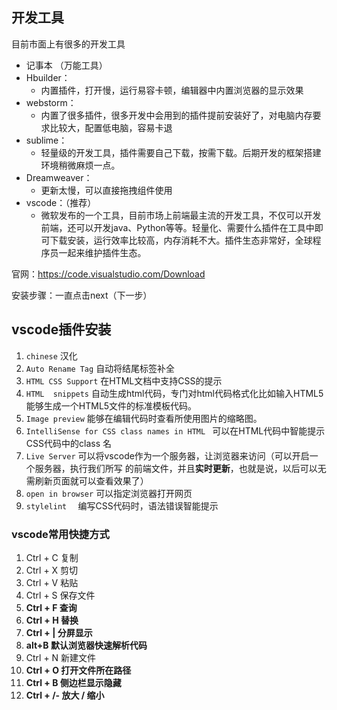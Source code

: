 ## 开发工具

目前市面上有很多的开发工具

- 记事本 （万能工具）
- Hbuilder：
    - 内置插件，打开慢，运行易容卡顿，编辑器中内置浏览器的显示效果
- webstorm：
    - 内置了很多插件，很多开发中会用到的插件提前安装好了，对电脑内存要求比较大，配置低电脑，容易卡退
- sublime：
    - 轻量级的开发工具，插件需要自己下载，按需下载。后期开发的框架搭建环境稍微麻烦一点。
- Dreamweaver：
    - 更新太慢，可以直接拖拽组件使用
- vscode：（推荐）
    - 微软发布的一个工具，目前市场上前端最主流的开发工具，不仅可以开发前端，还可以开发java、Python等等。轻量化、需要什么插件在工具中即可下载安装，运行效率比较高，内存消耗不大。插件生态非常好，全球程序员一起来维护插件生态。

官网：https://code.visualstudio.com/Download

安装步骤：一直点击next（下一步）

## vscode插件安装

1. `chinese` 汉化
2. `Auto Rename Tag` 自动将结尾标签补全
3. `HTML CSS Support` 在HTML文档中支持CSS的提示
4. `HTML  snippets` 自动生成html代码，专门对html代码格式化比如输入HTML5能够生成一个HTML5文件的标准模板代码。
5. `Image preview` 能够在编辑代码时查看所使用图片的缩略图。
6. `IntelliSense for CSS class names in HTML ` 可以在HTML代码中智能提示CSS代码中的class 名
7. `Live Server` 可以将vscode作为一个服务器，让浏览器来访问（可以开启一个服务器，执行我们所写 的前端文件，并且**实时更新**，也就是说，以后可以无需刷新页面就可以查看效果了）
8. `open in browser`  可以指定浏览器打开网页
9. `stylelint  `    编写CSS代码时，语法错误智能提示

### **vscode常用快捷方式**

1. Ctrl + C 复制
2. Ctrl + X 剪切
3. Ctrl + V 粘贴
4. Ctrl + S 保存文件
5. **Ctrl + F 查询**
6. **Ctrl + H 替换**
7. **Ctrl + |  分屏显示**
8. **alt+B   默认浏览器快速解析代码**
9. Ctrl + N 新建文件
10. **Ctrl + O 打开文件所在路径**
11. **Ctrl + B 侧边栏显示隐藏**
12. **Ctrl + /- 放大 / 缩小**









